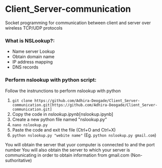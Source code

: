 # Client_Server-communication


Socket programming for communication between client and server over wireless TCP/UDP protocols

### What is NSLookup?:
- Name server Lookup
- Obtain domain name
- IP address mapping
- DNS records

### Perform nslookup with python script:
Follow the instrunctions to perform nslookup with python
1. ```git clone https://github.com/Adhira-Deogade/Client_Server-communication.git[https://github.com/Adhira-Deogade/Client_Server-communication.git]```
2. Copy the code in *nslookup.ipynb*[nslookup.ipynb]
3. Create a new python file named "nslookup.py"
4. ```nano nslookup.py```
5. Paste the code and exit the file (Ctrl+O and Ctrl+X)
6. ```python nslookup.py "webite name"``` (Eg. ```python nslookup.py gmail.com```)

You will obtain the server that yuor computer is connected to and the port number
You will also obtain the server to which your server is communicating in order to obtain information from gmail.com (Non-suthoritative)

###
